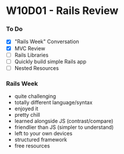 # W10D01 - Rails Review

### To Do
- [x] "Rails Week" Conversation
- [x] MVC Review
- [ ] Rails Libraries
- [ ] Quickly build simple Rails app
- [ ] Nested Resources

### Rails Week
* quite challenging
* totally different language/syntax
* enjoyed it
* pretty chill
* learned alongside JS (contrast/compare)
* friendlier than JS (simpler to understand)
* left to your own devices
* structured framework
* free resources







